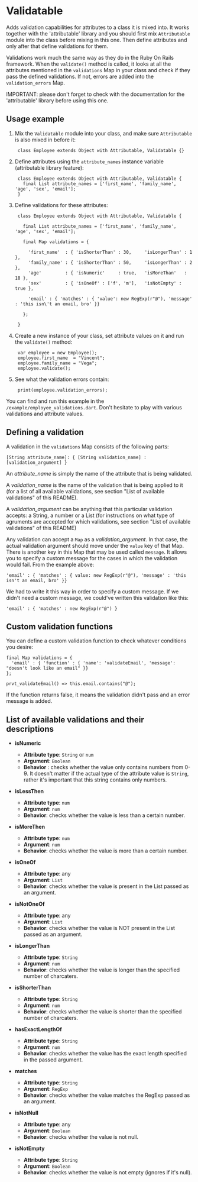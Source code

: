 Validatable
===========

Adds validation capabilities for attributes to a class it is mixed into.
It works together with the 'attributable' library and you should first mix `Attributable`
module into the class before mixing in this one. Then define attributes and only after that
define validations for them.

Validations work much the same way as they do in the Ruby On Rails framework. When the `validate()`
method is called, it looks at all the attributes mentioned in the `validations` Map in your class
and check if they pass the defined validations. If not, errors are added into the `validation_errors` Map.

IMPORTANT: please don't forget to check with the documentation for the 'attributable'
library before using this one.
  
Usage example
-------------

1. Mix the `Validatable` module into your class, and make sure `Attributable` is also mixed in before it:

        class Employee extends Object with Attributable, Validatable {}

2. Define attributes using the `attribute_names` instance variable (attributable library feature):

        class Employee extends Object with Attributable, Validatable {
          final List attribute_names = ['first_name', 'family_name', 'age', 'sex', 'email'];
        }

3. Define validations for these attributes:

        class Employee extends Object with Attributable, Validatable {
           
          final List attribute_names = ['first_name', 'family_name', 'age', 'sex', 'email'];
          
          final Map validations = {
             
            'first_name'  : { 'isShorterThan' : 30,     'isLongerThan' : 1  },
            'family_name' : { 'isShorterThan' : 50,     'isLongerThan' : 2  },
            'age'         : { 'isNumeric'     : true,   'isMoreThan'   : 18 },
            'sex'         : { 'isOneOf' : ['f', 'm'],   'isNotEmpty' : true },
            
            'email' : { 'matches' : { 'value': new RegExp(r"@"), 'message' : 'this isn\'t an email, bro' }}
            
          };
          
        }

4. Create a new instance of your class, set attribute values on it and run the `validate()` method:

        var employee = new Employee();
        employee.first_name  = "Vincent";
        employee.family_name = "Vega";
        employee.validate();

5. See what the validation errors contain:

        print(employee.validation_errors);


You can find and run this example in the `/example/employee_validations.dart`. Don't hesitate to play with
various validations and attribute values.


Defining a validation
---------------------
A validation in the `validations` Map consists of the following parts:

    [String attribute_name]: { [String validation_name] : [validation_argument] }
    
An *attribute_name* is simply the name of the attribute that is being validated.

A *validation_name* is the name of the validation that is being applied to it (for a list of all available validations, see section "List of available validations" of this README).

A *validation_argument* can be anything that this particular validation accepts: a String, a number or a List
(for instructions on what type of agruments are accepted for which validations, see section "List of available validations" of this README)

Any validation can accept a `Map` as a *validation_argument*. In that case, the actual validation argument should move under the `value` key of that Map.
There is another key in this Map that may be used called `message`. It allows you to specify a custom message for the cases in which the validation would fail.
From the example above:

    'email' : { 'matches' : { value: new RegExp(r"@"), 'message' : 'this isn't an email, bro' }}
    
We had to write it this way in order to specify a custom message. If we didn't need a custom message, we could've written
this validation like this:

    'email' : { 'matches' : new RegExp(r"@") }


Custom validation functions
---------------------------

You can define a custom validation function to check whatever conditions you desire:

    final Map validations = {
      'email' : { 'function' : { 'name': 'validateEmail', 'message': "doesn't look like an email" }}
    };

    prvt_validateEmail() => this.email.contains("@");

If the function returns false, it means the validation didn't pass and an error message is added.

List of available validations and their descriptions
----------------------------------------------------

* **isNumeric**
  - **Attribute type**: `String` or `num`
  - **Argument**: `Boolean`
  - **Behavior** : checks whether the value only contains numbers from 0-9. It doesn't matter if the actual type of the attribute value is `String`, rather it's important that this string contains only numbers.


* **isLessThen**
  - **Attribute type**: `num`
  - **Argument**: `num`
  - **Behavior**: checks whether the value is less than a certain number.


* **isMoreThen**
  - **Attribute type**: `num`
  - **Argument**: `num`
  - **Behavior**: checks whether the value is more than a certain number.


* **isOneOf**
  - **Attribute type**: any
  - **Argument**: `List`
  - **Behavior**: checks whether the value is present in the List passed as an argument.


* **isNotOneOf**
  - **Attribute type**: any
  - **Argument**: `List`
  - **Behavior**: checks whether the value is NOT present in the List passed as an argument.


* **isLongerThan**
  - **Attribute type**: `String`
  - **Argument**: `num`
  - **Behavior**: checks whether the value is longer than the specified number of charcaters.


* **isShorterThan**
  - **Attribute type**: `String`
  - **Argument**: `num`
  - **Behavior**: checks whether the value is shorter than the specified number of charcaters.


* **hasExactLengthOf**
  - **Attribute type**: `String`
  - **Argument**: `num`
  - **Behavior**: checks whether the value has the exact length specified in the passed argument.


* **matches**
  - **Attribute type**: `String`
  - **Argument**: `RegExp`
  - **Behavior**: checks whether the value matches the RegExp passed as an argument.


* **isNotNull**
  - **Attribute type**: any
  - **Argument**: `Boolean`
  - **Behavior**: checks whether the value is not null.


* **isNotEmpty**
  - **Attribute type**: `String`
  - **Argument**: `Boolean`
  - **Behavior**: checks whether the value is not empty (ignores if it's null).
